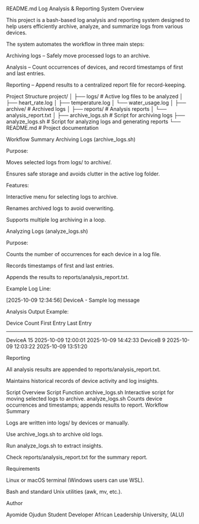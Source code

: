 README.md
Log Analysis & Reporting System
Overview

This project is a bash-based log analysis and reporting system designed to help users efficiently archive, analyze, and summarize logs from various devices.

The system automates the workflow in three main steps:

Archiving logs – Safely move processed logs to an archive.

Analysis – Count occurrences of devices, and record timestamps of first and last entries.

Reporting – Append results to a centralized report file for record-keeping.

Project Structure
project/
│
├── logs/                     # Active log files to be analyzed
│   ├── heart_rate.log
│   ├── temperature.log
│   └── water_usage.log
│
├── archive/                  # Archived logs
│
├── reports/                  # Analysis reports
│   └── analysis_report.txt
│
├── archive_logs.sh           # Script for archiving logs
├── analyze_logs.sh           # Script for analyzing logs and generating reports
└── README.md                 # Project documentation

 Workflow Summary
 Archiving Logs (archive_logs.sh)

Purpose:

Moves selected logs from logs/ to archive/.

Ensures safe storage and avoids clutter in the active log folder.

Features:

Interactive menu for selecting logs to archive.

Renames archived logs to avoid overwriting.

Supports multiple log archiving in a loop.

Analyzing Logs (analyze_logs.sh)

Purpose:

Counts the number of occurrences for each device in a log file.

Records timestamps of first and last entries.

Appends the results to reports/analysis_report.txt.

Example Log Line:

[2025-10-09 12:34:56] DeviceA - Sample log message


Analysis Output Example:

Device          Count      First Entry               Last Entry
------          -----      -----------               -----------
DeviceA         15         2025-10-09 12:00:01       2025-10-09 14:42:33
DeviceB         9          2025-10-09 12:03:22       2025-10-09 13:51:20

Reporting

All analysis results are appended to reports/analysis_report.txt.

Maintains historical records of device activity and log insights.

Script Overview
Script	Function
archive_logs.sh	Interactive script for moving selected logs to archive.
analyze_logs.sh	Counts device occurrences and timestamps; appends results to report.
Workflow Summary

Logs are written into logs/ by devices or manually.

Use archive_logs.sh to archive old logs.

Run analyze_logs.sh to extract insights.

Check reports/analysis_report.txt for the summary report.

Requirements

Linux or macOS terminal (Windows users can use WSL).

Bash and standard Unix utilities (awk, mv, etc.).

Author

Ayomide Ojudun
Student Developer
African Leadership University, (ALU)
